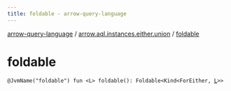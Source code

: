 ```yaml
---
title: foldable - arrow-query-language
---
```


[arrow-query-language](../index.html) / [arrow.aql.instances.either.union](index.html) / [foldable](./foldable.html)

# foldable

`@JvmName("foldable") fun <L> foldable(): Foldable<Kind<ForEither, `[`L`](foldable.html#L)`>>`